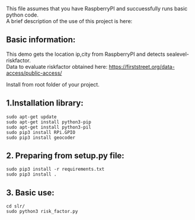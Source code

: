 This file assumes that you have RaspberryPI and succuessfully runs basic python code.   
A brief description of the use of this project is here:

## Basic information:
This demo gets the location ip,city from RaspberryPI and detects sealevel-riskfactor.   
Data to evaluate riskfactor obtained here: https://firststreet.org/data-access/public-access/

Install from root folder of your project.   

## 1.Installation library:
    sudo apt-get update
    sudo apt-get install python3-pip
    sudo apt-get install python3-pil
    sudo pip3 install RPi.GPIO
    sudo pip3 install geocoder
    

## 2. Preparing from setup.py file:
    sudo pip3 install -r requirements.txt
    sudo pip3 install .

## 3. Basic use:
    cd slr/
    sudo python3 risk_factor.py
